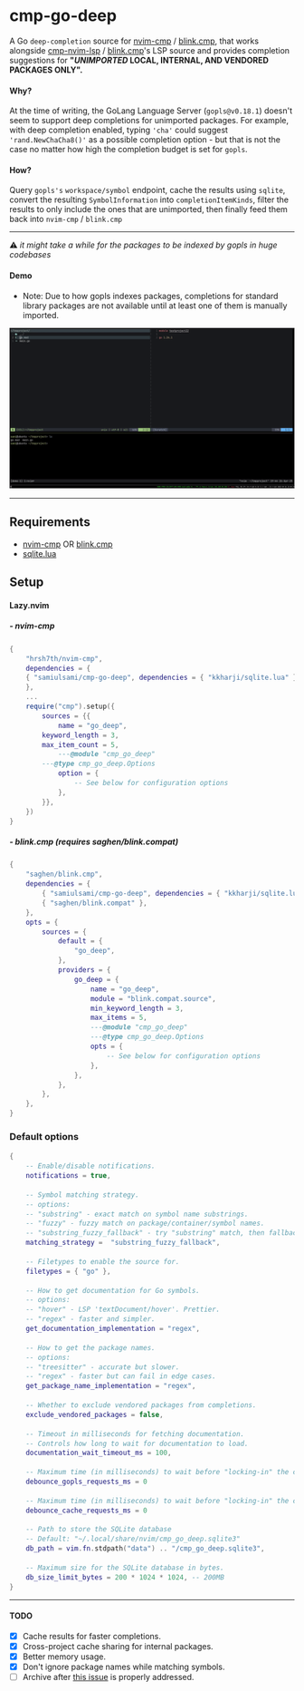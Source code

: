 # cmp-go-deep

A Go ```deep-completion``` source for [nvim-cmp](https://github.com/hrsh7th/nvim-cmp) / [blink.cmp](https://github.com/Saghen/blink.cmp), that works alongside [cmp-nvim-lsp](https://github.com/hrsh7th/cmp-nvim-lsp) / [blink.cmp](https://github.com/Saghen/blink.cmp)'s LSP source and provides completion suggestions for <b> "<i>UNIMPORTED</i> LOCAL, INTERNAL, AND VENDORED PACKAGES ONLY".</b>

#### Why?

At the time of writing, the GoLang Language Server (```gopls@v0.18.1```) doesn't seem to support deep completions for unimported packages. For example, with deep completion enabled, typing ```'cha'``` could suggest ```'rand.NewChaCha8()'``` as a possible completion option - but that is not the case no matter how high the completion budget is set for ```gopls```.


#### How?


Query  ```gopls's``` ```workspace/symbol``` endpoint, cache the results using ```sqlite```, convert the resulting ```SymbolInformation``` into ```completionItemKinds```, filter the results to only include the ones that are unimported, then finally feed them back into ```nvim-cmp``` / ```blink.cmp```

---
⚠️ <i> it might take a while for the packages to be indexed by gopls in huge codebases </i>
#### Demo

* Note: Due to how gopls indexes packages, completions for standard library packages are not available until at least one of them is manually imported.
<p align="center">
  <img src="./demo.gif" alt="demo" />
</p>

---
## Requirements
- [nvim-cmp](https://github.com/hrsh7th/nvim-cmp) OR [blink.cmp](https://github.com/saghen/blink.cmp)
- [sqlite.lua](https://github.com/kkharji/sqlite.lua)

## Setup
#### Lazy.nvim
##### - nvim-cmp
```lua
{
    "hrsh7th/nvim-cmp",
    dependencies = {
	{ "samiulsami/cmp-go-deep", dependencies = { "kkharji/sqlite.lua" } },
    },
    ...
    require("cmp").setup({
        sources = {{
            name = "go_deep",
	    keyword_length = 3,
	    max_item_count = 5,
            ---@module "cmp_go_deep"
	    ---@type cmp_go_deep.Options
            option = {
                -- See below for configuration options
            },
        }},
    })
}
```
##### - blink.cmp <i>(requires saghen/blink.compat)</i>
```lua
{
	"saghen/blink.cmp",
	dependencies = {
		{ "samiulsami/cmp-go-deep", dependencies = { "kkharji/sqlite.lua" } },
		{ "saghen/blink.compat" },
	},
	opts = {
		sources = {
			default = {
				"go_deep",
			},
			providers = {
				go_deep = {
					name = "go_deep",
					module = "blink.compat.source",
					min_keyword_length = 3,
					max_items = 5,
					---@module "cmp_go_deep"
					---@type cmp_go_deep.Options
					opts = {
						-- See below for configuration options
					},
				},
			},
		},
	},
}
```
### Default options
```lua
{
	-- Enable/disable notifications.
	notifications = true,

	-- Symbol matching strategy.
	-- options:
	-- "substring" - exact match on symbol name substrings.
	-- "fuzzy" - fuzzy match on package/container/symbol names.
	-- "substring_fuzzy_fallback" - try "substring" match, then fallback to "fuzzy".
	matching_strategy =  "substring_fuzzy_fallback",

	-- Filetypes to enable the source for.
	filetypes = { "go" },

	-- How to get documentation for Go symbols.
	-- options:
	-- "hover" - LSP 'textDocument/hover'. Prettier.
	-- "regex" - faster and simpler.
	get_documentation_implementation = "regex",

	-- How to get the package names.
	-- options:
	-- "treesitter" - accurate but slower.
	-- "regex" - faster but can fail in edge cases.
	get_package_name_implementation = "regex",

	-- Whether to exclude vendored packages from completions.
	exclude_vendored_packages = false,

	-- Timeout in milliseconds for fetching documentation.
	-- Controls how long to wait for documentation to load.
	documentation_wait_timeout_ms = 100,

	-- Maximum time (in milliseconds) to wait before "locking-in" the current request and sending it to gopls.
	debounce_gopls_requests_ms = 0

	-- Maximum time (in milliseconds) to wait before "locking-in" the current request and loading data from cache.
	debounce_cache_requests_ms = 0

	-- Path to store the SQLite database
	-- Default: "~/.local/share/nvim/cmp_go_deep.sqlite3"
	db_path = vim.fn.stdpath("data") .. "/cmp_go_deep.sqlite3",

	-- Maximum size for the SQLite database in bytes.
	db_size_limit_bytes = 200 * 1024 * 1024, -- 200MB
}
```
---
#### TODO
- [x] Cache results for faster completions.
- [x] Cross-project cache sharing for internal packages.
- [x] Better memory usage.
- [x] Don't ignore package names while matching symbols.
- [ ] Archive after [this issue](https://github.com/golang/go/issues/38528) is properly addressed.
